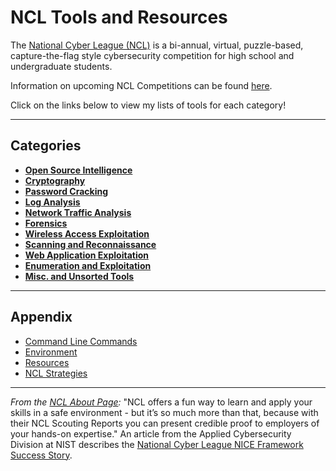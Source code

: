 # NCL Tools and Resources
The [National Cyber League (NCL)](https://nationalcyberleague.org/) is a bi-annual, virtual, puzzle-based, capture-the-flag style cybersecurity competition for high school and undergraduate students. 

Information on upcoming NCL Competitions can be found [here](https://nationalcyberleague.org/competition).

Click on the links below to view my lists of tools for each category!


---

## Categories
- [**Open Source Intelligence**](/tools/osint-tools.md#Open-Source-Intelligence)
- [**Cryptography**](/tools/cryptography-tools.md#Cryptography)
- [**Password Cracking**](/tools/password-cracking-tools.md#Password-Cracking)
- [**Log Analysis**](/tools/log-analysis-tools.md#Log-Analysis)
- [**Network Traffic Analysis**](/tools/network-traffic-analysis-tools.md#Network-Traffic-Analysis)
- [**Forensics**](/tools/forensics-tools.md#Forensics)
- [**Wireless Access Exploitation**](/tools/wireless-access-exploit-tools.md#Wireless-Access-Exploitation)
- [**Scanning and Reconnaissance**](/tools/scanning-recon-tools.md#Scanning-and-Reconnaissance)
- [**Web Application Exploitation**](/tools/web-app-exploit-tools.md#Web-Application-Exploitation)
- [**Enumeration and Exploitation**](/tools/enumeration-exploit-tools.md#Enumeration-and-Exploitation)
- [**Misc. and Unsorted Tools**](/tools/misc-tools.md)


---

## Appendix
- [Command Line Commands](/appendix/cmd-line-cmds.md)
- [Environment](/appendix/environment.md)
- [Resources](/appendix/resources.md)
- [NCL Strategies](/appendix/ncl-strategies.md)


---

*From the [NCL About Page](https://nationalcyberleague.org/about):* "NCL offers a fun way to learn and apply your skills in a safe environment - but it’s so much more than that, because with their NCL Scouting Reports you can present credible proof to employers of your hands-on expertise."
An article from the Applied Cybersecurity Division at NIST describes the [National Cyber League NICE Framework Success Story](https://www.nist.gov/itl/applied-cybersecurity/nice/nice-framework-resource-center/nice-framework-success-story-national).  
